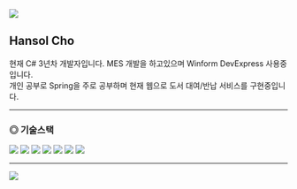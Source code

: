 <img aligh="left" src="https://github-readme-stats.vercel.app/api/top-langs/?username=zwwz11&layout=compact"/>
<br>

<h2>Hansol Cho</h2>
<p>
  현재 C# 3년차 개발자입니다. MES 개발을 하고있으며 Winform DevExpress 사용중입니다. 
  <br>
  개인 공부로 Spring을 주로 공부하며 현재 웹으로 도서 대여/반납 서비스를 구현중입니다.
</p>

<hr width = "100%" color = "white" size = "1">

<h3>◎ 기술스택</h3>
<div align="left">
  <img src="https://img.shields.io/badge/C%23-%23239120.svg?style=for-the-badge&logo=c-sharp&logoColor=white"/>
  <img src="https://img.shields.io/badge/.NET-5C2D91?style=for-the-badge&logo=.net&logoColor=white"/>
  <img src="https://img.shields.io/badge/Winform-White?style=for-the-badge"/>
  <img src="https://img.shields.io/badge/java-%23ED8B00.svg?style=for-the-badge&logo=java&logoColor=white"/>
  <img src="https://img.shields.io/badge/spring-%236DB33F.svg?style=for-the-badge&logo=spring&logoColor=white"/>
  <img src="https://img.shields.io/badge/MSSQL-White?style=for-the-badge&color=red"/>
  <img src="https://img.shields.io/badge/SVN-White?style=for-the-badge&color=blue"/>
</div>

<hr width = "100%" color = "white" size = "1">

<img align="left" src="https://github-readme-stats.vercel.app/api?username=zwwz11&show_icons=true&theme=radical"/>

